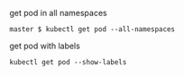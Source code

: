 
get pod in all namespaces
```
master $ kubectl get pod --all-namespaces
```

get pod with labels
```
kubectl get pod --show-labels
```